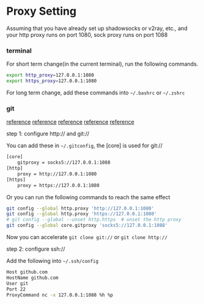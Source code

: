 # Proxy Setting

Assuming that you have already set up shadowsocks or v2ray, etc., and your http proxy runs on port 1080, sock proxy runs on port 1088



### terminal

For short term change(in the current terminal), run the following commands.

```bash
export http_proxy=127.0.0.1:1080
export https_proxy=127.0.0.1:1080
```

For long term change, add these commands into ``~/.bashrc`` or ``~/.zshrc``



### git

[reference](https://segmentfault.com/q/1010000000118837) [reference](https://segmentfault.com/a/1190000018813121) [reference](https://gist.github.com/laispace/666dd7b27e9116faece6) [reference](https://gist.github.com/fearblackcat/850c6e027d5a03017c44daaa6a7ffc30) [reference](https://www.v2ex.com/t/332816)

step 1: configure http:// and git://

You can add these in ``~/.gitconfig``, the [core] is used for git://

```bash
[core]
	gitproxy = socks5://127.0.0.1:1088
[http]
	proxy = http://127.0.0.1:1080
[https]
	proxy = https://127.0.0.1:1080
```

Or you can run the following commands to reach the same effect

```bash
git config --global http.proxy 'http://127.0.0.1:1080'
git config --global http.proxy 'https://127.0.0.1:1080'
# git config --global --unset http.https  # unset the http proxy
git config --global core.gitproxy 'socks5://127.0.0.1:1088'
```

Now you can accelerate ``git clone git://`` or ``git clone http://``



step 2: configure ssh://

Add the following into ``~/.ssh/config``

```bash
Host github.com
HostName github.com
User git
Port 22
ProxyCommand nc -x 127.0.0.1:1088 %h %p
```

